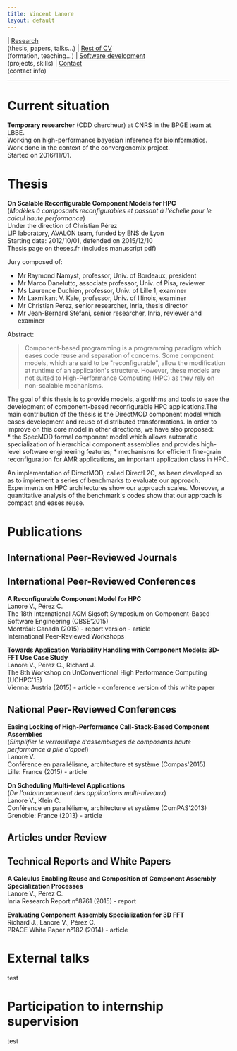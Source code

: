 ```yaml
---
title: Vincent Lanore
layout: default
---
```


| [Research](index.html)<br/>(thesis, papers, talks...) | [Rest of CV](cv.html)<br/>(formation, teaching...) | [Software development](soft.html)<br/>(projects, skills) | [Contact](contact.html)<br/>(contact info)

---------------------------------------------------------------

# Current situation

**Temporary researcher** (CDD chercheur) at CNRS in the BPGE team at LBBE.<br/>
Working on high-performance bayesian inference for bioinformatics.<br/>
Work done in the context of the convergenomix project.<br/>
Started on 2016/11/01.

# Thesis

**On Scalable Reconfigurable Component Models for HPC**<br/>
(*Modèles à composants reconfigurables et passant à l'échelle pour le calcul haute performance*)<br/>
Under the direction of Christian Pérez<br/>
LIP laboratory, AVALON team, funded by ENS de Lyon<br/>
Starting date: 2012/10/01, defended on 2015/12/10<br/>
Thesis page on theses.fr (includes manuscript pdf)

Jury composed of:<br/>
* Mr Raymond Namyst, professor, Univ. of Bordeaux, president
* Mr Marco Danelutto, associate professor, Univ. of Pisa, reviewer
* Ms Laurence Duchien, professor, Univ. of Lille 1, examiner
* Mr Laxmikant V. Kale, professor, Univ. of Illinois, examiner
* Mr Christian Perez, senior researcher, Inria, thesis director
* Mr Jean-Bernard Stefani, senior researcher, Inria, reviewer and examiner

Abstract:<br/>
> Component-based programming is a programming paradigm which eases code reuse and separation of concerns. Some component models, which are said to be "reconfigurable", allow the modification at runtime of an application's structure. However, these models are not suited to High-Performance Computing (HPC) as they rely on non-scalable mechanisms.
<p/> The goal of this thesis is to provide models, algorithms and tools to ease the development of component-based reconfigurable HPC applications.The main contribution of the thesis is the DirectMOD component model which eases development and reuse of distributed transformations. In order to improve on this core model in other directions, we have also proposed:<br/>
* the SpecMOD formal component model which allows automatic specialization of hierarchical component assemblies and provides high-level software engineering features;
* mechanisms for efficient fine-grain reconfiguration for AMR applications, an important application class in HPC.

An implementation of DirectMOD, called DirectL2C, as been developed so as to implement a series of benchmarks to evaluate our approach. Experiments on HPC architectures show our approach scales. Moreover, a quantitative analysis of the benchmark's codes show that our approach is compact and eases reuse. 

# Publications

## International Peer-Reviewed Journals

## International Peer-Reviewed Conferences

**A Reconfigurable Component Model for HPC**<br/>
Lanore V., Pérez C.<br/>
The 18th International ACM Sigsoft Symposium on Component-Based Software Engineering (CBSE'2015)<br/>
Montréal: Canada (2015) - report version - article <br/>
International Peer-Reviewed Workshops

**Towards Application Variability Handling with Component Models: 3D-FFT Use Case Study**<br/>
Lanore V., Pérez C., Richard J.<br/>
The 8th Workshop on UnConventional High Performance Computing (UCHPC'15)<br/>
Vienna: Austria (2015) - article - conference version of this white paper

## National Peer-Reviewed Conferences

**Easing Locking of High-Performance Call-Stack-Based Component Assemblies**<br/>
(*Simplifier le verrouillage d’assemblages de composants haute performance à pile d’appel*)<br/>
Lanore V.<br/>
Conférence en parallélisme, architecture et système (Compas'2015) <br/>
Lille: France (2015) - article

**On Scheduling Multi-level Applications**<br/>
(*De l'ordonnancement des applications multi-niveaux*)<br/>
Lanore V., Klein C.<br/>
Conférence en parallélisme, architecture et système (ComPAS'2013) <br/>
Grenoble: France (2013) - article

## Articles under Review

## Technical Reports and White Papers

**A Calculus Enabling Reuse and Composition of Component Assembly Specialization Processes**<br/>
Lanore V., Pérez C.<br/>
Inria Research Report n°8761 (2015) - report

**Evaluating Component Assembly Specialization for 3D FFT**<br/>
Richard J., Lanore V., Pérez C.<br/>
PRACE White Paper n°182 (2014) - article

# External talks

test

# Participation to internship supervision

test
